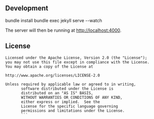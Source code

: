 ## Development

bundle install
bundle exec jekyll serve --watch

The server will then be running at [http://localhost:4000](http://localhost:4000).


## License

```
Licensed under the Apache License, Version 2.0 (the "License");
you may not use this file except in compliance with the License.
You may obtain a copy of the License at

http://www.apache.org/licenses/LICENSE-2.0

Unless required by applicable law or agreed to in writing,
       software distributed under the License is
       distributed on an "AS IS" BASIS,
       WITHOUT WARRANTIES OR CONDITIONS OF ANY KIND,
       either express or implied.  See the
       License for the specific language governing
       permissions and limitations under the License.
       ```
